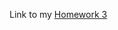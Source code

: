 Link to my [Homework 3](https://stat545-ubc-hw-2019-20.github.io/stat545-hw-NarayanGopinathan/HW3.html)
